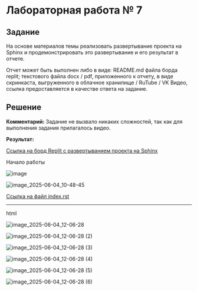 # Лабораторная работа № 7

## Задание

На основе материалов темы реализовать развертывание проекта на Sphinx и продемонстрировать это развертывание и его результат в отчете. 

Отчет может быть выполнен либо в виде:
README.md файла борда replit;
текстового файла docx / pdf, приложенного к отчету, 
в виде скринкаста, выгруженного в облачное хранилище / RuTube / VK Видео, ссылка предоставляется в качестве ответа на задание.


## Решение

**Комментарий:** Задание не вызвало никаких сложностей, так как для выполнения задания прилагалось видео.

**Результат:**

[Ссылка на борд Replit с развертыванием проекта на Sphinx](https://replit.com/@melnik3570/LR7progr?v=1)

Начало работы

![image](https://github.com/user-attachments/assets/cb2e2057-41cf-4626-9aad-31f3a6425d40)


![image_2025-06-04_10-48-45](https://github.com/user-attachments/assets/7e9f6b64-a02f-4ef4-950a-36f7542e89da)

[Ссылка на файл index.rst](https://github.com/MelnikNO/programming-2c-2sem/blob/main/ЛР7/source/index.rst)

---

html

![image_2025-06-04_12-06-28](https://github.com/user-attachments/assets/26c4a049-f05e-4d50-8207-bb2e2ca5c1ff)

![image_2025-06-04_12-06-28 (2)](https://github.com/user-attachments/assets/06f1af59-3018-4f38-aff7-098962055c09)

![image_2025-06-04_12-06-28 (3)](https://github.com/user-attachments/assets/c2172220-4368-4530-bd82-7f40b98ca990)


![image_2025-06-04_12-06-28 (4)](https://github.com/user-attachments/assets/1de12401-fe52-4831-b53f-8d13bfe234cb)


![image_2025-06-04_12-06-28 (5)](https://github.com/user-attachments/assets/049cd4b9-2b74-4cc0-896e-4dbe97c79412)

![image_2025-06-04_12-06-28 (6)](https://github.com/user-attachments/assets/8a34559f-a53d-4af4-8a66-90e4d1b2deac)




